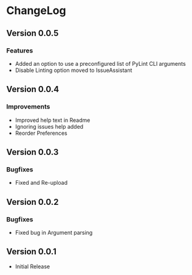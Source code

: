# ChangeLog

## Version 0.0.5
### Features
- Added an option to use a preconfigured list of PyLint CLI arguments
- Disable Linting option moved to IssueAssistant

## Version 0.0.4
### Improvements
- Improved help text in Readme
- Ignoring issues help added
- Reorder Preferences

## Version 0.0.3
### Bugfixes
- Fixed and Re-upload

## Version 0.0.2
### Bugfixes
- Fixed bug in Argument parsing

## Version 0.0.1
- Initial Release